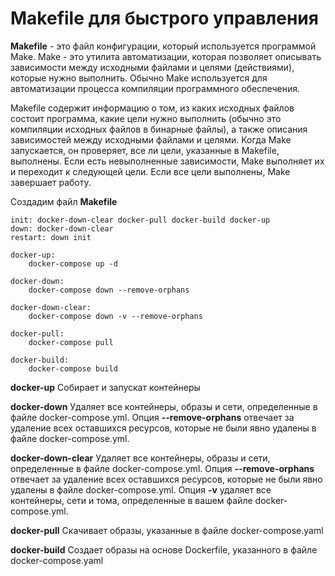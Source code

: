 # Makefile для быстрого управления

**Makefile** - это файл конфигурации, который используется программой Make. Make - это утилита автоматизации, которая позволяет описывать зависимости между исходными файлами и целями (действиями), которые нужно выполнить. Обычно Make используется для автоматизации процесса компиляции программного обеспечения.

Makefile содержит информацию о том, из каких исходных файлов состоит программа, какие цели нужно выполнить (обычно это компиляции исходных файлов в бинарные файлы), а также описания зависимостей между исходными файлами и целями. Когда Make запускается, он проверяет, все ли цели, указанные в Makefile, выполнены. Если есть невыполненные зависимости, Make выполняет их и переходит к следующей цели. Если все цели выполнены, Make завершает работу.

Создадим файл **Makefile**

```make
init: docker-down-clear docker-pull docker-build docker-up
down: docker-down-clear
restart: down init

docker-up:
    docker-compose up -d

docker-down:
    docker-compose down --remove-orphans

docker-down-clear:
    docker-compose down -v --remove-orphans

docker-pull:
    docker-compose pull

docker-build:
    docker-compose build
```

**docker-up**
Собирает и запускат контейнеры

**docker-down**
Удаляет все контейнеры, образы и сети, определенные в файле docker-compose.yml. Опция **--remove-orphans** отвечает за удаление всех оставшихся ресурсов, которые не были явно удалены в файле docker-compose.yml. 

**docker-down-clear**
Удаляет все контейнеры, образы и сети, определенные в файле docker-compose.yml. Опция **--remove-orphans** отвечает за удаление всех оставшихся ресурсов, которые не были явно удалены в файле docker-compose.yml. Опция **-v** удаляет все контейнеры, сети и тома, определенные в вашем файле docker-compose.yml.

**docker-pull**
Cкачивает образы, указанные в файле docker-compose.yaml

**docker-build**
Создает образы на основе Dockerfile, указанного в файле docker-compose.yaml